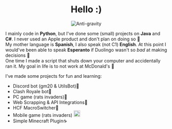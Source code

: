 <h1 align="center">Hello :)</h1>

<div align="center">
  <img src="https://imgs.xkcd.com/comics/python.png" alt="Anti-gravity">
</div>

I mainly code in **Python**, but I've done some (small) projects on **Java** and **C#**. I never used an Apple product and don't plan on doing so 🍎 <br>
My mother language is **Spanish**, I also speak (not C1) **English**. At this point I would've been able to speak **Esperanto** if Duolingo wasn't so _bad_ at making decisions 🦉 <br>
One time I made a script that shuts down your computer and accidentally ran it. My goal in life is to not work at McDonald's 🍟

I've made some projects for fun and learning:
* Discord bot (gm20 & UtilsBot)🐍
* Clash Royale bot🐍
* PC game (rats invaders)🐍
* Web Scrapping & API Integrations🐍
* HCF MacroSwitcher🐍
* Mobile game (rats invaders)  <img src="https://cdn3.emoji.gg/emojis/7106-csharp.png" width="20px" height="20px" alt="CSharp"></a>
* Simple Minecraft Plugin☕
